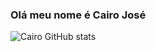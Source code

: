 ### Olá meu nome é Cairo José
![Cairo GitHub stats](https://github-readme-stats.vercel.app/api?username=c4ir0_nc&show_icons=true&theme=dracula)
